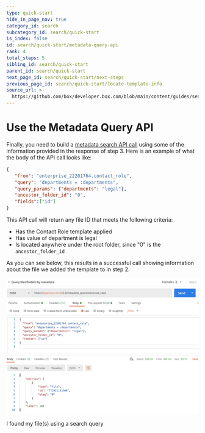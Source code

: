 ```yaml
---
type: quick-start
hide_in_page_nav: true
category_id: search
subcategory_id: search/quick-start
is_index: false
id: search/quick-start/metadata-query-api
rank: 4
total_steps: 5
sibling_id: search/quick-start
parent_id: search/quick-start
next_page_id: search/quick-start/next-steps
previous_page_id: search/quick-start/locate-template-info
source_url: >-
  https://github.com/box/developer.box.com/blob/main/content/guides/search/quick-start/4-metadata-query-api.md
---
```

# Use the Metadata Query API

Finally, you need to build a [metadata search API call][mq] using some of the
information provided in the response of step 3. Here is an example of what the
body of the API call looks like:

```json
{
   "from": "enterprise_22201764.contact_role",
   "query": "departments = :departments",
   "query_params": {"departments": "legal"},
   "ancestor_folder_id": "0",
   "fields":["id"]
}
```

This API call will return any file ID that meets the following criteria:

- Has the Contact Role template applied
- Has value of department is legal
- Is located anywhere under the root folder, since "0" is the
  `ancestor_folder_id`

As you can see below, this results in a successful call showing information
about the file we added the template to in step 2.

<ImageFrame center>

![Search Query Result](./images/query-result.png)

</ImageFrame>

<Next>

I found my file(s) using a search query

</Next>

[mq]: e://post-metadata-queries-execute-read/